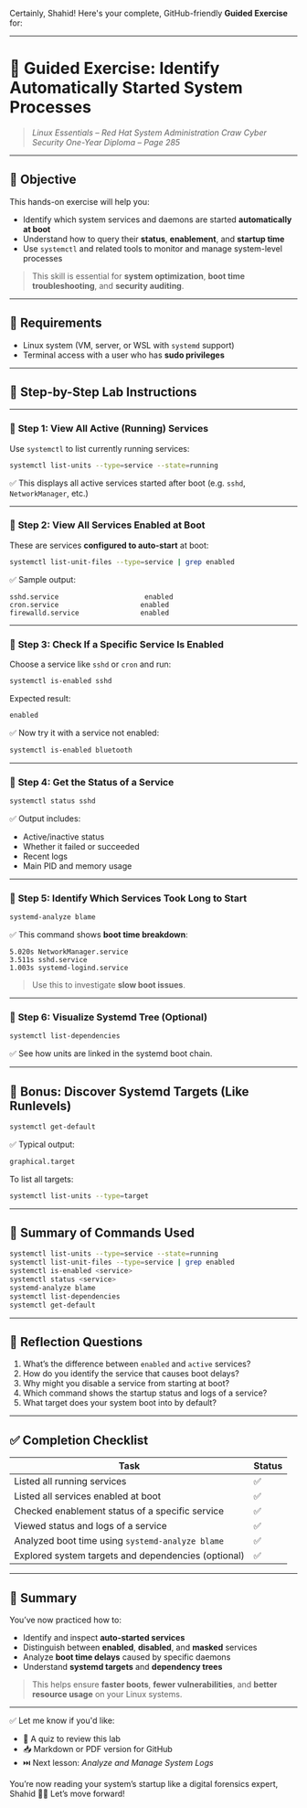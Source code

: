 Certainly, Shahid! Here's your complete, GitHub-friendly **Guided Exercise** for:

---

# 🧪 **Guided Exercise: Identify Automatically Started System Processes**

> *Linux Essentials – Red Hat System Administration*
> *Craw Cyber Security One-Year Diploma – Page 285*

---

## 🎯 Objective

This hands-on exercise will help you:

* Identify which system services and daemons are started **automatically at boot**
* Understand how to query their **status**, **enablement**, and **startup time**
* Use `systemctl` and related tools to monitor and manage system-level processes

> This skill is essential for **system optimization**, **boot time troubleshooting**, and **security auditing**.

---

## 🧰 Requirements

* Linux system (VM, server, or WSL with `systemd` support)
* Terminal access with a user who has **sudo privileges**

---

## 🧭 Step-by-Step Lab Instructions

---

### 🔹 **Step 1: View All Active (Running) Services**

Use `systemctl` to list currently running services:

```bash
systemctl list-units --type=service --state=running
```

✅ This displays all active services started after boot (e.g. `sshd`, `NetworkManager`, etc.)

---

### 🔹 **Step 2: View All Services Enabled at Boot**

These are services **configured to auto-start** at boot:

```bash
systemctl list-unit-files --type=service | grep enabled
```

✅ Sample output:

```text
sshd.service                     enabled
cron.service                    enabled
firewalld.service               enabled
```

---

### 🔹 **Step 3: Check If a Specific Service Is Enabled**

Choose a service like `sshd` or `cron` and run:

```bash
systemctl is-enabled sshd
```

Expected result:

```bash
enabled
```

✅ Now try it with a service not enabled:

```bash
systemctl is-enabled bluetooth
```

---

### 🔹 **Step 4: Get the Status of a Service**

```bash
systemctl status sshd
```

✅ Output includes:

* Active/inactive status
* Whether it failed or succeeded
* Recent logs
* Main PID and memory usage

---

### 🔹 **Step 5: Identify Which Services Took Long to Start**

```bash
systemd-analyze blame
```

✅ This command shows **boot time breakdown**:

```text
5.020s NetworkManager.service
3.511s sshd.service
1.003s systemd-logind.service
```

> Use this to investigate **slow boot issues**.

---

### 🔹 **Step 6: Visualize Systemd Tree (Optional)**

```bash
systemctl list-dependencies
```

✅ See how units are linked in the systemd boot chain.

---

## 🧪 Bonus: Discover Systemd Targets (Like Runlevels)

```bash
systemctl get-default
```

✅ Typical output:

```bash
graphical.target
```

To list all targets:

```bash
systemctl list-units --type=target
```

---

## 📂 Summary of Commands Used

```bash
systemctl list-units --type=service --state=running
systemctl list-unit-files --type=service | grep enabled
systemctl is-enabled <service>
systemctl status <service>
systemd-analyze blame
systemctl list-dependencies
systemctl get-default
```

---

## 🧠 Reflection Questions

1. What’s the difference between `enabled` and `active` services?
2. How do you identify the service that causes boot delays?
3. Why might you disable a service from starting at boot?
4. Which command shows the startup status and logs of a service?
5. What target does your system boot into by default?

---

## ✅ Completion Checklist

| Task                                                | Status |
| --------------------------------------------------- | ------ |
| Listed all running services                         | ✅      |
| Listed all services enabled at boot                 | ✅      |
| Checked enablement status of a specific service     | ✅      |
| Viewed status and logs of a service                 | ✅      |
| Analyzed boot time using `systemd-analyze blame`    | ✅      |
| Explored system targets and dependencies (optional) | ✅      |

---

## 📎 Summary

You’ve now practiced how to:

* Identify and inspect **auto-started services**
* Distinguish between **enabled**, **disabled**, and **masked** services
* Analyze **boot time delays** caused by specific daemons
* Understand **systemd targets** and **dependency trees**

> This helps ensure **faster boots**, **fewer vulnerabilities**, and **better resource usage** on your Linux systems.

---

✅ Let me know if you'd like:

* 🧠 A quiz to review this lab
* 📥 Markdown or PDF version for GitHub
* ⏭️ Next lesson: *Analyze and Manage System Logs*

You’re now reading your system’s startup like a digital forensics expert, Shahid 🧠🚀 Let’s move forward!
